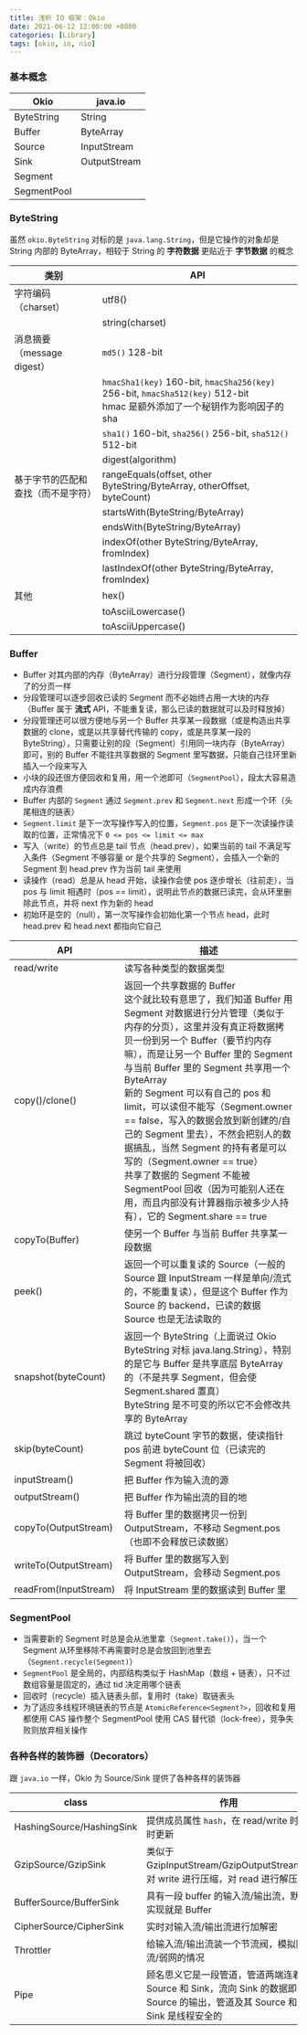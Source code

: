 ```yaml
---
title: 浅析 IO 框架：Okio
date: 2021-06-12 12:00:00 +0800
categories: [Library]
tags: [okio, io, nio]
---
```


### 基本概念

| Okio        | java.io      |
|-------------|--------------|
| ByteString  | String       |
| Buffer      | ByteArray    |
| Source      | InputStream  |
| Sink        | OutputStream |
| Segment     |              |
| SegmentPool |              |


### ByteString

虽然 `okio.ByteString` 对标的是 `java.lang.String`，但是它操作的对象却是 String 内部的 ByteArray，相较于 String 的 **字符数据** 更贴近于 **字节数据** 的概念

| 类别                            | API             |
|---------------------------------|-----------------|
| 字符编码（charset）              | utf8()          |
|                                 | string(charset) |
| 消息摘要（message digest）       | `md5()` 128-bit |
|                                 | `hmacSha1(key)` 160-bit, `hmacSha256(key)` 256-bit, `hmacSha512(key)` 512-bit <br> hmac 是额外添加了一个秘钥作为影响因子的 sha |
|                                 | `sha1()` 160-bit, `sha256()` 256-bit, `sha512()` 512-bit                |
|                                 | digest(algorithm)                                                       |
| 基于字节的匹配和查找（而不是字符） | rangeEquals(offset, other ByteString/ByteArray, otherOffset, byteCount) |
|                                 | startsWith(ByteString/ByteArray)                                        |
|                                 | endsWith(ByteString/ByteArray)                                          |
|                                 | indexOf(other ByteString/ByteArray, fromIndex)                          |
|                                 | lastIndexOf(other ByteString/ByteArray, fromIndex)                      |
| 其他                            | hex()                                                                   |
|                                 | toAsciiLowercase()                                                      |
|                                 | toAsciiUppercase()                                                      |


### Buffer

* Buffer 对其内部的内存（ByteArray）进行分段管理（Segment），就像内存了的分页一样
* 分段管理可以逐步回收已读的 Segment 而不必始终占用一大块的内存（Buffer 属于 **流式** API，不能重复读，那么已读的数据就可以及时释放掉）
* 分段管理还可以很方便地与另一个 Buffer 共享某一段数据（或是构造出共享数据的 clone，或是以共享替代传输的 copy，或是共享某一段的 ByteString），只需要让别的段（Segment）引用同一块内存（ByteArray）即可，别的 Buffer 不能往共享数据的 Segment 里写数据，只能自己往环里新插入一个段来写入
* 小块的段还很方便回收和复用，用一个池即可（`SegmentPool`），段太大容易造成内存浪费
* Buffer 内部的 `Segment` 通过 `Segment.prev` 和 `Segment.next` 形成一个环（头尾相连的链表）
* `Segment.limit` 是下一次写操作写入的位置，`Segment.pos` 是下一次读操作读取的位置，正常情况下 `0 <= pos <= limit <= max`
* 写入（write）的节点总是 tail 节点（head.prev），如果当前的 tail 不满足写入条件（Segment 不够容量 or 是个共享的 Segment），会插入一个新的 Segment 到 head.prev 作为当前 tail 来使用
* 读操作（read）总是从 head 开始，读操作会使 pos 逐步增长（往前走），当 pos 与 limit 相遇时（pos == limit），说明此节点的数据已读完，会从环里删除此节点，并将 next 作为新的 head
* 初始环是空的（null），第一次写操作会初始化第一个节点 head，此时 head.prev 和 head.next 都指向它自己


| API | 描述 |
|-----|------|
| read/write | 读写各种类型的数据类型 |
| copy()/clone() | 返回一个共享数据的 Buffer <br> 这个就比较有意思了，我们知道 Buffer 用 Segment 对数据进行分片管理（类似于内存的分页），这里并没有真正将数据拷贝一份到另一个 Buffer（要节约内存嘛），而是让另一个 Buffer 里的 Segment 与当前 Buffer 里的 Segment 共享用一个 ByteArray <br> 新的 Segment 可以有自己的 pos 和 limit，可以读但不能写（Segment.owner == false，写入的数据会放到新创建的/自己的 Segment 里去），不然会把别人的数据搞乱，当然 Segment 的持有者是可以写的（Segment.owner == true） <br> 共享了数据的 Segment 不能被 SegmentPool 回收（因为可能别人还在用，而且内部没有计算器指示被多少人持有），它的 Segment.share == true |
| copyTo(Buffer) | 使另一个 Buffer 与当前 Buffer 共享某一段数据 |
| peek() | 返回一个可以重复读的 Source（一般的 Source 跟 InputStream 一样是单向/流式的，不能重复读），但是这个 Buffer 作为 Source 的 backend，已读的数据 Source 也是无法读取的 |
| snapshot(byteCount) | 返回一个 ByteString（上面说过 Okio ByteString 对标 java.lang.String），特别的是它与 Buffer 是共享底层 ByteArray 的（不是共享 Segment，但会使 Segment.shared 置真） <br> ByteString 是不可变的所以它不会修改共享的 ByteArray |
| skip(byteCount)       | 跳过 byteCount 字节的数据，使读指针 pos 前进 byteCount 位（已读完的 Segment 将被回收） |
| inputStream()         | 把 Buffer 作为输入流的源                                                            |
| outputStream()        | 把 Buffer 作为输出流的目的地                                                        |
| copyTo(OutputStream)  | 将 Buffer 里的数据拷贝一份到 OutputStream，不移动 Segment.pos（也即不会释放已读数据）  |
| writeTo(OutputStream) | 将 Buffer 里的数据写入到 OutputStream，会移动 Segment.pos                            |
| readFrom(InputStream) | 将 InputStream 里的数据读到 Buffer 里                                               |


### SegmentPool

* 当需要新的 Segment 时总是会从池里拿（`Segment.take()`），当一个 Segment 从环里移除不再需要时总是会放回到池里去（`Segment.recycle(Segment)`）
* `SegmentPool` 是全局的，内部结构类似于 HashMap（数组 + 链表），只不过数组容量是固定的，通过 tid 决定用哪个链表
* 回收时（recycle）插入链表头部，复用时（take）取链表头
* 为了适应多线程环境链表的节点是 `AtomicReference<Segment?>`，回收和复用都使用 CAS 操作整个 SegmentPool 使用 CAS 替代锁（lock-free），竞争失败则放弃相关操作


### 各种各样的装饰器（Decorators）

跟 `java.io` 一样，Okio 为 Source/Sink 提供了各种各样的装饰器

| class | 作用 |
|-------|------|
| HashingSource/HashingSink | 提供成员属性 `hash`，在 read/write 时实时更新                                  |
| GzipSource/GzipSink       | 类似于 GzipInputStream/GzipOutputStream，对 write 进行压缩，对 read 进行解压缩 |
| BufferSource/BufferSink   | 具有一段 buffer 的输入流/输出流，默认实现就是 Buffer                            |
| CipherSource/CipherSink   | 实时对输入流/输出流进行加解密                                                  |
| Throttler                 | 给输入流/输出流装一个节流阀，模拟限流/弱网的情况                                 |
| Pipe                      | 顾名思义它是一段管道，管道两端连着 Source 和 Sink，流向 Sink 的数据即是 Source 的输出，管道及其 Source 和 Sink 是线程安全的 |

